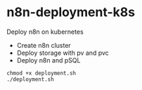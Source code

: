 # n8n-deployment-k8s
Deploy n8n on kubernetes

- Create n8n cluster
- Deploy storage with pv and pvc
- Deploy n8n and pSQL

```
chmod +x deployment.sh
./deployment.sh
```